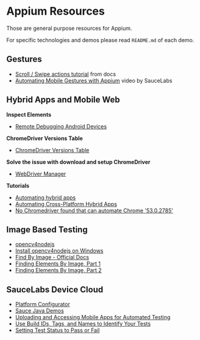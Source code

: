 # Appium Resources

Those are general purpose resources for Appium.

For specific technologies and demos please read `README.md` of each demo.

## Gestures

- [Scroll / Swipe actions tutorial](http://appium.io/docs/en/writing-running-appium/tutorial/swipe-tutorial/) from docs
- [Automating Mobile Gestures with Appium](https://www.youtube.com/watch?v=SDfxD8aGZRE&ab_channel=SauceLabs) video by SauceLabs

## Hybrid Apps and Mobile Web

**Inspect Elements**

- [Remote Debugging Android Devices](https://developers.google.com/web/tools/chrome-devtools/remote-debugging/?utm_source=dcc&utm_medium=redirect&utm_campaign=2016q3)

**ChromeDriver Versions Table**

- [ChromeDriver Versions Table](http://appium.io/docs/en/writing-running-appium/web/chromedriver/)

**Solve the issue with download and setup ChromeDriver**

- [WebDriver Manager](https://github.com/bonigarcia/webdrivermanager)

**Tutorials**

- [Automating hybrid apps](http://appium.io/docs/en/writing-running-appium/web/hybrid/)
- [Automating Cross-Platform Hybrid Apps](https://appiumpro.com/editions/17)
- [No Chromedriver found that can automate Chrome '53.0.2785'](https://stackoverflow.com/questions/52023111/no-chromedriver-found-that-can-automate-chrome-53-0-2785)

## Image Based Testing

- [opencv4nodejs](https://www.npmjs.com/package/opencv4nodejs#how-to-install)
- [Install opencv4nodejs on Windows](docs/opencv4nodejs.md)
- [Find By Image - Official Docs](http://appium.io/docs/en/advanced-concepts/image-elements/)
- [Finding Elements By Image, Part 1](https://appiumpro.com/editions/32)
- [Finding Elements By Image, Part 2](https://appiumpro.com/editions/33)

## SauceLabs Device Cloud

- [Platform Configurator](https://wiki.saucelabs.com/display/DOCS/Platform+Configurator#/)
- [Sauce Java Demos](https://github.com/saucelabs-training/demo-java/blob/master/on-boarding-modules/testng/src/test/java/Module3TestNGTest.java)
- [Uploading and Accessing Mobile Apps for Automated Testing](https://wiki.saucelabs.com/display/DOCS/Uploading+and+Accessing+Mobile+Apps+for+Automated+Testing+on+Virtual+Devices)
- [Use Build IDs, Tags, and Names to Identify Your Tests](https://wiki.saucelabs.com/display/DOCS/Best+Practice%3A+Use+Build+IDs%2C+Tags%2C+and+Names+to+Identify+Your+Tests)
- [Setting Test Status to Pass or Fail](https://wiki.saucelabs.com/display/DOCS/Setting+Test+Status+to+Pass+or+Fail)
